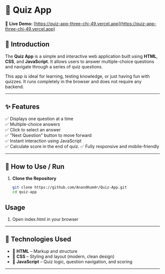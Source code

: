 # 🧠 Quiz App

🔗 **Live Demo:** [https://quiz-app-three-chi-49.vercel.app](https://quiz-app-three-chi-49.vercel.app)

## 📌 Introduction

The **Quiz App** is a simple and interactive web application built using **HTML**, **CSS**, and **JavaScript**. It allows users to answer multiple-choice questions and navigate through a series of quiz questions.

This app is ideal for learning, testing knowledge, or just having fun with quizzes. It runs completely in the browser and does not require any backend.

---

## ✨ Features

✅ Displays one question at a time  
✅ Multiple-choice answers  
✅ Click to select an answer  
✅ "Next Question" button to move forward  
✅ Instant interaction using JavaScript  
✅ Calculate score in the end of quiz.
✅ Fully responsive and mobile-friendly 

---

## 📂 How to Use / Run

1. **Clone the Repository**
   ```bash
   git clone https://github.com/AnandKum4r/Quiz-App.git
   cd quiz-app
   ```

## Usage
1. Open index.html in your browser

---

## 🚀 Technologies Used

- 🧱 **HTML** – Markup and structure  
- 🎨 **CSS** – Styling and layout (modern, clean design)  
- 🧠 **JavaScript** – Quiz logic, question navigation, and scoring  

---
